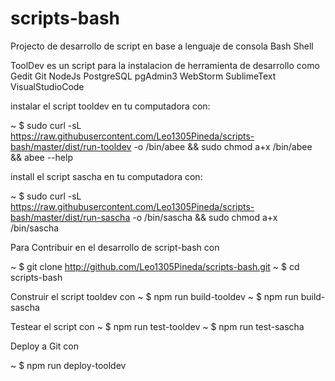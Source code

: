 # scripts-bash
Projecto de desarrollo de script en base a lenguaje de consola Bash Shell

ToolDev es un script para la instalacion de herramienta de desarrollo como 
	Gedit
	Git
	NodeJs
	PostgreSQL
	pgAdmin3
	WebStorm
	SublimeText
	VisualStudioCode

instalar el script tooldev en tu computadora con:

~ $ sudo curl -sL https://raw.githubusercontent.com/Leo1305Pineda/scripts-bash/master/dist/run-tooldev -o /bin/abee && sudo chmod a+x /bin/abee && abee --help

install el script sascha en tu computadora con:

~ $ sudo curl -sL https://raw.githubusercontent.com/Leo1305Pineda/scripts-bash/master/dist/run-sascha -o /bin/sascha && sudo chmod a+x /bin/sascha 

Para Contribuir en el desarrollo de script-bash con

~ $ git clone http://github.com/Leo1305Pineda/scripts-bash.git
~ $ cd scripts-bash

Construir el script tooldev con
~ $ npm run build-tooldev
~ $ npm run build-sascha

Testear el script con 
~ $ npm run test-tooldev
~ $ npm run test-sascha

Deploy a Git con

~ $ npm run deploy-tooldev



